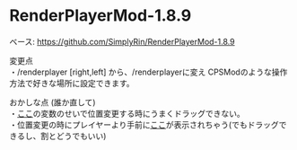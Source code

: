 # RenderPlayerMod-1.8.9
ベース: https://github.com/SimplyRin/RenderPlayerMod-1.8.9

変更点  
・/renderplayer [right,left] から、/renderplayerに変え CPSModのような操作方法で好きな場所に設定できます。  
    
おかしな点 (誰か直して)  
・[ここ](https://goo.gl/LZfvxU)の変数のせいで位置変更する時にうまくドラッグできない。  
・位置変更の時にプレイヤーより手前に[ここ](https://goo.gl/6J88hm)が表示されちゃう(でもドラッグできるし、割とどうでもいい)  
